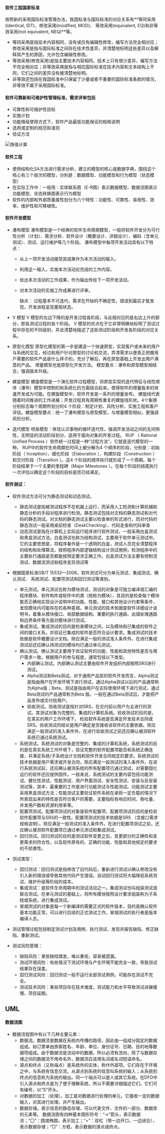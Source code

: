 #### 软件工程国家标准

按照新的采用国际标准管理办法，我国标准与国际标准的对应关系有**等同采用(identical, IDT)、修改采用(modified, MOD)、 等效采用(equivalent, EQ)和非等效采用(not equivalent, NEQ)**等。

- 等同采用是指技术内容相同，没有或仅有编辑性修改，编写方法完全相对应；修改采用是指与国际标准之间存在技术性差异，并清楚地标明这些差异以及解释其产生的原因，允许包含编辑性修改。
- 等效采用(修改采用)是指主要技术内容相同，技术上只有很少差异，编写方法不完全相对应；非等效采用是指与相应国际标准在技术内容和文本结构上不同，它们之间的差异没有被清楚地标明。
- 非等效还包括在我国标准中只保留了少量或者不重要的国际标准条款的情况，非等效不属于采用国际标准。



#### 软件可靠新和可维护性管理标准，需求评审包括

- 可靠性和可维护性目标
- 实施计划
- 功能降级使用方式下，软件产品最低功能保证的规格说明
- 选用或定制的规范和准则
- 验证方法



![挣值计算](https://github.com/youcai922/gaoxiang2022/blob/main/99src/软件生命周期的过程、活动和任务.png?raw=true)



#### 软件工程

- 使用结构化SA方法进行需求分析，建立的模型的核心是数据字典，围绕这个核心有三个层次的模型，分别是：数据模型、功能模型和行为模型（状态模型）
- 在实际工作中：一般用：实体联系图（E-R图）表示数据模型、数据流图表示功能模型、状态转换图表示行为模型
- 软件的内部和外部质量属性划分为六个特性：功能性、可靠性、易用性、效率、维护性和可移植性。



#### 软件开发模型

- 瀑布模型
  瀑布模型是一个经典的软件生命周期模型，一般将软件开发分为可行性分析（计划）、需求分析、软件设计（概要设计、详细设计）、编码（含单元测试）、测试、运行维护等几个阶段。
  瀑布模型中每项开发活动具有以下特点：

  - 从上一项开发活动接受其成果作为本次活动的输入。

  - 利用这一输入，实施本次活动应完成的工作内容。

  - 给出本次活动的工作成果，作为输出传给下一项开发活动。

  - 对本次活动的实施工作成果进行评审。

    缺点： 过程基本不可迭代，需求在开始的不确定性，错误到最后才能发现，开发进程呈现塞阻状态。

- V 模型
  V 模型的左边下降的是开发过程各阶段，与此相对应的是右边上升的部分，即各测试过程的各个阶段。
  V 模型的优点在于它非常明确地标明了测试过程中存在的不同级别，并且清楚地描述了这些测试阶段和开发各阶段的对应关系。

- 原型化模型
  原型化模型的第一步是建造一个快速原型，实现客户或未来的用户与系统的交互，经过和用户针对原型的讨论和交流，弄清需求以便真正把握用户需要的软件产品是什么样子的。充分了解后，再在原型基础上开发出用户满意的产品。
  增量模型也是原型化开发方法。
  模型要点：瀑布和原型模型相结合，强调版本升级。

- 螺旋模型
  螺旋模型是一个演化软件过程模型，将原型实现的迭代特征与线性顺序（瀑布）模型中控制的和系统化的方面结合起来。使得软件的增量版本的快速开发成为可能。在螺旋模型中，软件开发是一系列的增量发布。
  螺旋线代表随着时间推进的工作进展；开发过程具有周期性重复的螺旋线形状。4个象限分别标志每个周期所划分的4 个阶段：制定计划、风险分析、实施工程和客户评估。螺旋模型要点：统一了瀑布模型与原型模型，与增量模型相似，更强调风险分析。

- 迭代模型
  喷泉模型：体现认识事物的循环迭代性，强调开发活动之间的无间隙性，无明显的活动阶段划分，适用于面向对象的开发过程。
  RUP （ Rational Unified Process ）软件统一过程是一种“过程方法”，它就是迭代模型的一种。
  RUP中的软件生命周期在时间上被分解为4 个顺序的阶段，分别是：初始阶段（ Inception）、细化阶段（Elaboration ）、构建阶段（Construction ）和交付阶段（Transition ）。这4 个阶段的顺序执行就形成了一个周期。每个阶段结束于一个主要的里程碑（Major Milestones ）。在每个阶段的结尾执行一次评估以确定这个阶段的目标是否已经满足。



#### 软件测试：

- 软件测试方法可分为静态测试和动态测试。
  - 静态测试是指被测试程序不在机器上运行，而采用人工检测和计算机辅助静态分析的手段对程序进行检测。静态测试包括对文档的静态测试和对代码的静态测试。对文档的静态测试主要以检查单的形式进行，而对代码的静态测试一般采用桌前检查（DeskChecking）、代码走查和代码审查
  - 动态测试是指在计算机上实际运行程序进行软件测试，一般采用白盒测试和黑盒测试方法。白盒测试也称为结构测试，主要用于软件单元测试中。它的主要思想是，将程序看作是一个透明的白盒，测试人员完全清楚程序的结构和处理算法，按照程序内部逻辑结构设计测试用例，检测程序中的主要执行通路是否都能按预定要求正确工作。白盒测试方法主要有控制流测试、数据流测试和程序变异测试等
- 根据国家标准GB/T 15532—2008，软件测试可分为单元测试、集成测试、确认测试、 系统测试、配置项测试和回归测试等类别。
  - 单元测试。单元测试也称为模块测试，测试的对象是可独立编译或汇编的程序模块、软件构件或软件中的类（统称为模块），其目的是检查每个模块能否正确地实现设计说明中的功能、性能、接口和其他设计约束等条件，发现模块内可能存在的各种差错。单元测试的技术依据是软件详细设计说明书，着重从模块接口、局部数据结构、重要的执行通路、出错处理通路和边界条件等方面对模块进行测试。
  - 集成测试。集成测试的目的是检查模块之间，以及模块和已集成的软件之间的接口关系，并验证已集成的软件是否符合设计要求。集成测试的技术依据是软件概要设计文档。除应满足一般的测试准入条件外，在进行集成测试前还应确认待测试的模块均已通过单元测试。
  - 确认测试。确认测试主要用于验证软件的功能、性能和其他特性是否与用户需求一致。根据用户的参与程度，通常包括以下类型。
    - 内部确认测试。内部确认测试主要由软件开发组织内部按照SRS进行测试。
    - Alpha测试和Beta测试。对于通用产品型的软件开发而言，Alpha测试是指由用户在开发环境下进行测试，通过Alpha测试以后的产品通常称为Alpha版；Beta，测试是指由用户在实际使用环境下进行测试，通过Beta测试的产品通常称为Beta 版。一般在通过Beta测试后，才能把产品发布或交付给用户。
    - 验收测试。验收测试是指针对SRS，在交付前以用户为主进行的测试。其测试对象为完整的、集成的计算机系统。验收测试的目的是，在真实的用户工作环境下， 检验软件系统是否满足开发技术合同或SRS。验收测试的结论是用户确定是否接收该软件的主要依据。除应满足一般测试的准入条件外，在进行验收测试之前还应确认被测软件系统已通过系统测试。
  - 系统测试。系统测试的对象是完整的、集成的计算机系统，系统测试的目的是在真实系统工作环境下，验证完整的软件配置项能否和系统正确连接，并满足系统/子系统设计文档和软件开发合同规定的要求。系统测试的技术依据是用户需求或开发合同，除应满足一般测试的准入条件外，在进行系统测试前，还应确认被测系统的所有配置项已通过测试，对需要固化运行的软件还应提供固件。一般来说，系统测试的主要内容包括功能测试、健壮性测试、性能测试、用户界面测试、安全性测试、安装与反安装测试等，其中，最重要的工作是进行功能测试与性能测试。功能测试主要采用黑盒测试方法；性能测试主要验证软件系统在承担一定负载的情况下所表现出来的特性是否符合客户的需要，主要指标有响应时间、吞吐量、并发用户数和资源利用率等。
  - 配置项测试。配置项测试的对象是软件配置项，配置项测试的目的是检验软件配置项与SRS的一致性。配置项测试的技术依据是SRS （含接口需求规格说明）。除应满足一般测试的准入条件外，在进行配置项测试之前，还应确认被测软件配置项已通过单元测试和集成测试。
  - 回归测试。回归测试的目的是测试软件变更之后，变更部分的正确性和变更需求的符合性，以及软件原有的、正确的功能、性能和其他规定的要求的不损害性。

- 测试类型：
  - 回归测试：回归测试是指修改了旧代码后，重新进行测试以确认修改没有引入新的错误或导致其他代码产生错误。自动回归测试将大幅降低系统测试、维护升级等阶段的成本。
  - 集成测试：是软件生命周期中的测试活动之一。集成测试也叫组装测试或联合测试。在单元测试的基础上，将所有模块按照设计要求组装称为子系统或系统，进行集成测试。
  - 冒烟测试的对象是每一个新编译的需要正式的软件版本，目的是确认软件基本功能正常，可以进行后续的正式测试工作。冒烟测试的执行者是版本编译人员。

- 测试管理过程包括制定测试计划及用例、执行测试、发现并报告缺陷、修正缺陷、重新测试。
- 测试风险管理：
  - 缺陷风险：某些缺陷偶发，难以重视，容易被遗漏。
  - 测试环境风险：有些情况下测试环境与产生环境不能完全一致，导致测试结果存在误差。
  - 回归测试风险：回归测试一般不运行全部测试用例，可能存在测试不完全。
  - 测试技术风险：某些项目存在技术难度，测试能力和水平导致测试进展缓慢，项目延期。

## UML

#### 数据流图

- 数据流程图中有以下几种主要元素：
  - 数据流。数据流是数据在系统内传播的路径，因此由一组成分固定的数据组成。如订票单由旅客姓名、年龄、单位、身份证号、日期、目的地等数据项组成。由于数据流是流动中的数据，所以必须有流向，除了与数据存储之间的数据流不用命名外，数据流应该用名词或名词短语命名。
  - 源点和终点（又称端点）是系统外的实体，称作外部项。它们存在于环境之中，与系统有信息交流，从源点到系统的信息叫系统的输入；从系统到终点的信息称为系统的输出。同一个端点可以是人或其它系统。在DFD中引入源点和终点是为了便于理解系统，所以不需要详细描述它们。它们可有编号，以“S”开头。
  - 对数据的加工（处理）。加工是对数据进行处理的单元，它接收一定的数据输入，对其进行处理，并产生输出。
  - 数据存储。表示信息的静态存储，可以代表文件、文件的一部分、数据库的元素等。
    数据流图有四种基本图形符号：“→”箭头，表示数据流；“〇”：圆或椭圆，表示加工；“=”：双杠（带一边开口，一边闭合），表示数据存储；“□”：方框，表示数据的源点或终点。